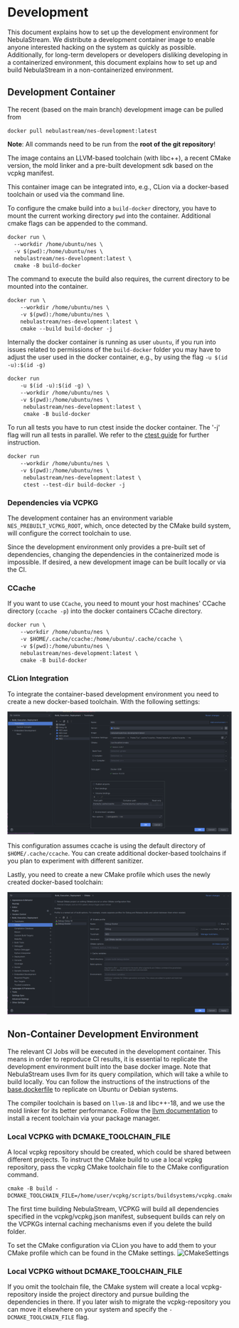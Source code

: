 # Development

This document explains how to set up the development environment for NebulaStream.
We distribute a development container image to enable anyone interested hacking on the system as quickly as possible.
Additionally, for long-term developers or developers
disliking developing in a containerized environment, this document explains how to set up and build NebulaStream in a
non-containerized environment.

## Development Container

The recent (based on the main branch) development image can be pulled from

```shell
docker pull nebulastream/nes-development:latest
```

**Note**: All commands need to be run from the **root of the git repository**!

The image contains an LLVM-based toolchain (with libc++), a recent CMake version, the mold linker and a pre-built
development sdk based on the vcpkg manifest.

This container image can be integrated into, e.g., CLion via a docker-based toolchain or used via the command line.

To configure the cmake build into a `build-docker` directory, you have to mount the current working directory `pwd` into
the container. Additional cmake flags can be appended to the command.

```shell
docker run \
  --workdir /home/ubuntu/nes \
  -v $(pwd):/home/ubuntu/nes \
  nebulastream/nes-development:latest \
  cmake -B build-docker
```

The command to execute the build also requires, the current directory to be mounted into the container.

```shell
docker run \
    --workdir /home/ubuntu/nes \
    -v $(pwd):/home/ubuntu/nes \
    nebulastream/nes-development:latest \
    cmake --build build-docker -j
```

Internally the docker container is running as user `ubuntu`, if you run into issues related to permissions of the
`build-docker` folder you may have to adjust the user used in the docker container, e.g., by using the flag
`-u $(id -u):$(id -g)`

```shell
docker run 
    -u $(id -u):$(id -g) \
    --workdir /home/ubuntu/nes \
    -v $(pwd):/home/ubuntu/nes \
     nebulastream/nes-development:latest \
     cmake -B build-docker 
```

To run all tests you have to run ctest inside the docker container. The '-j' flag will run all tests in parallel. We
refer to the [ctest guide](https://cmake.org/cmake/help/latest/manual/ctest.1.html) for further instruction.

```shell
docker run 
    --workdir /home/ubuntu/nes \
    -v $(pwd):/home/ubuntu/nes \
     nebulastream/nes-development:latest \
     ctest --test-dir build-docker -j
```

### Dependencies via VCPKG

The development container has an environment variable `NES_PREBUILT_VCPKG_ROOT`, which, once detected by the CMake build system, will
configure the correct toolchain to use.

Since the development environment only provides a pre-built set of dependencies, changing the dependencies in the
containerized mode is impossible. If desired, a new development image can be built locally or via the CI.

### CCache

If you want to use `CCache`, you need to mount your host machines' CCache directory (`ccache -p`) into the docker
containers CCache directory.

```shell
docker run \
    --workdir /home/ubuntu/nes \
    -v $HOME/.cache/ccache:/home/ubuntu/.cache/ccache \
    -v $(pwd):/home/ubuntu/nes \
    nebulastream/nes-development:latest \
    cmake -B build-docker
```

### CLion Integration

To integrate the container-based development environment you need to create a new docker-based toolchain. With the
following settings:

![CLion-Toolchain-Settings](resources/SetupDockerToolchainClion.png)

This configuration assumes ccache is using the default directory of `$HOME/.cache/ccache`. You can create additional
docker-based toolchains if you plan to experiment with different sanitizer.

Lastly, you need to create a new CMake profile which uses the newly created docker-based toolchain:

![CLion-CMake-Settings](resources/SetupDockerCmakeClion.png)

## Non-Container Development Environment

The relevant CI Jobs will be executed in the development container. This means in order to reproduce CI results, it is
essential to replicate the development environment built into the base docker image. Note that NebulaStream uses llvm
for its query compilation, which will take a while to build locally. You can follow the instructions of the instructions
of the [base.dockerfile](../docker/dependency/Base.dockerfile) to replicate on Ubuntu or Debian systems.

The compiler toolchain is based on `llvm-18` and libc++-18, and we use the mold linker for its better performance.
Follow the [llvm documentation](https://apt.llvm.org/) to install a recent toolchain via your package manager.

### Local VCPKG with DCMAKE_TOOLCHAIN_FILE

A local vcpkg repository should be created, which could be shared between different projects. To instruct the CMake
build to use a local vcpkg repository, pass the vcpkg CMake toolchain file to the CMake configuration command.

```shell
cmake -B build -DCMAKE_TOOLCHAIN_FILE=/home/user/vcpkg/scripts/buildsystems/vcpkg.cmake
```

The first time building NebulaStream, VCPKG will build all dependencies specified in the vcpkg/vcpkg.json manifest,
subsequent builds can rely on the VCPKGs internal caching mechanisms even if you delete the build folder.

To set the CMake configuration via CLion you have to add them to your CMake profile which can be found in the CMake
settings. ![CMakeSettings](resources/SetupVCPKGToolchainClion.png)

### Local VCPKG without DCMAKE_TOOLCHAIN_FILE

If you omit the toolchain file, the CMake system will create a local vcpkg-repository inside the project directory
and pursue building the dependencies in there. If you later wish to migrate the vcpkg-repository you can move it
elsewhere on your system and specify the `-DCMAKE_TOOLCHAIN_FILE` flag.
